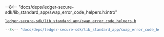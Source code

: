 
--8<-- "docs/deps/ledger-secure-sdk/lib_standard_app/swap_error_code_helpers.h:intro"

[`ledger-secure-sdk/lib_standard_app/swap_error_code_helpers.h`](https://github.com/LedgerHQ/ledger-secure-sdk/tree/master/lib_standard_app/swap_error_code_helpers.h)
```C
--8<-- "docs/deps/ledger-secure-sdk/lib_standard_app/swap_error_code_helpers.h:helpers"
```
